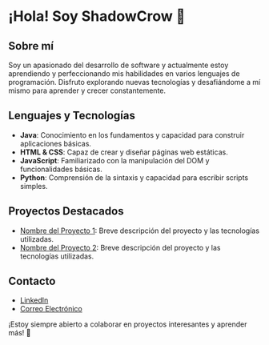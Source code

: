 # ¡Hola! Soy ShadowCrow 👋

## Sobre mí
Soy un apasionado del desarrollo de software y actualmente estoy aprendiendo y perfeccionando mis habilidades en varios lenguajes de programación. Disfruto explorando nuevas tecnologías y desafiándome a mí mismo para aprender y crecer constantemente.

## Lenguajes y Tecnologías
- **Java**: Conocimiento en los fundamentos y capacidad para construir aplicaciones básicas.
- **HTML & CSS**: Capaz de crear y diseñar páginas web estáticas.
- **JavaScript**: Familiarizado con la manipulación del DOM y funcionalidades básicas.
- **Python**: Comprensión de la sintaxis y capacidad para escribir scripts simples.

## Proyectos Destacados
- [Nombre del Proyecto 1](enlace-al-proyecto): Breve descripción del proyecto y las tecnologías utilizadas.
- [Nombre del Proyecto 2](enlace-al-proyecto): Breve descripción del proyecto y las tecnologías utilizadas.

## Contacto
- [LinkedIn](www.linkedin.com/in/mairon-henry-fernández-orellana-4262b823b)
- [Correo Electrónico](maironfernandezorellana98@gmail.com)

¡Estoy siempre abierto a colaborar en proyectos interesantes y aprender más! 🚀


